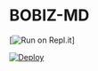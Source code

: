 # BOBIZ-MD


[![Run on Repl.it](https://repl.it/badge/github/quiec/whatsasena)]

[![Deploy](https://www.herokucdn.com/deploy/button.svg)]()
